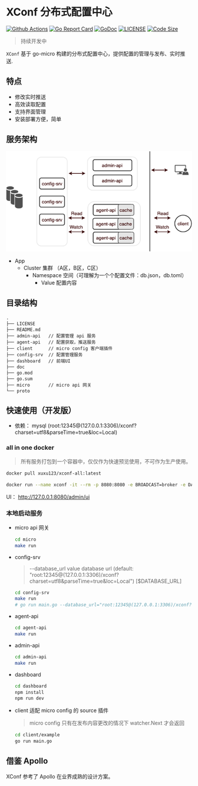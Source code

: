 # XConf 分布式配置中心

[![Github Actions](https://github.com/micro-in-cn/XConf/workflows/CI/badge.svg)](https://github.com/micro-in-cn/XConf/actions)
[![Go Report Card](https://goreportcard.com/badge/github.com/micro-in-cn/XConf)](https://goreportcard.com/report/github.com/micro-in-cn/XConf)
[![GoDoc](https://godoc.org/github.com/micro-in-cn/XConf?status.svg)](https://godoc.org/github.com/micro-in-cn/XConf)
[![LICENSE](https://img.shields.io/badge/LICENSE-MIT-blue)](https://github.com/micro-in-cn/XConf/blob/master/LICENSE)
[![Code Size](https://img.shields.io/github/languages/code-size/micro-in-cn/XConf.svg?style=flat)](https://img.shields.io/github/languages/code-size/micro-in-cn/XConf.svg?style=flat)

> 持续开发中

`XConf` 基于 go-micro 构建的分布式配置中心，提供配置的管理与发布、实时推送.

## 特点

- 修改实时推送
- 高效读取配置
- 支持界面管理
- 安装部署方便，简单

## 服务架构

![image](doc/design.png)

- App
  - Cluster 集群 （A区，B区，C区）
    - Namespace 空间（可理解为一个个配置文件：db.json，db.toml）
      - Value 配置内容

## 目录结构

```text
.
├── LICENSE
├── README.md
├── admin-api   // 配置管理 api 服务
├── agent-api   // 配置获取，推送服务
├── client      // micro config 客户端插件
├── config-srv  // 配置管理服务
├── dashboard   // 前端UI
├── doc
├── go.mod
├── go.sum
├── micro       // micro api 网关
└── proto
```

## 快速使用（开发版）

- 依赖： mysql (root:12345@(127.0.0.1:3306)/xconf?charset=utf8&parseTime=true&loc=Local)

### all in one docker
> 所有服务打包到一个容器中，仅仅作为快速预览使用，不可作为生产使用。

```bash
docker pull xuxu123/xconf-all:latest
```

```bash
docker run --name xconf -it --rm -p 8080:8080 -e BROADCAST=broker -e DATABASE_URL="root:12345@(IP地址:3306)/xconf?charset=utf8&parseTime=true&loc=Local" xuxu123/xconf-all
```

UI： http://127.0.0.1:8080/admin/ui

### 本地启动服务


- micro api 网关

    ```bash
    cd micro
    make run
    ```

- config-srv 
    >  --database_url value  database url (default: "root:12345@(127.0.0.1:3306)/xconf?charset=utf8&parseTime=true&loc=Local") [$DATABASE_URL]

    ```bash
    cd config-srv
    make run
    # go run main.go --database_url="root:12345@(127.0.0.1:3306)/xconf?charset=utf8&parseTime=true&loc=Local"
    ```

- agent-api

    ```bash
    cd agent-api
    make run
    ```

- admin-api

    ```bash
    cd admin-api
    make run
    ```

- dashboard

    ```bash
    cd dashboard
    npm install
    npm run dev
    ```

- client 适配 micro config 的 source 插件
    > micro config 只有在发布内容更改的情况下 watcher.Next 才会返回

    ```bash
    cd client/example
    go run main.go
    ```

## 借鉴 Apollo

XConf 参考了 Apollo 在业界成熟的设计方案。
